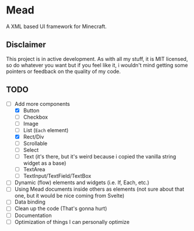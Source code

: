 # Mead

A XML based UI framework for Minecraft.

## Disclaimer

This project is in active development. As with all my stuff, it is MIT licensed, so do whatever you want but if you feel like it, i wouldn't mind getting some pointers or feedback on the quality of my code.

## TODO

- [ ] Add more components
    - [x] Button
    - [ ] Checkbox
    - [ ] Image
    - [ ] List (`Each` element)
    - [x] Rect/Div
    - [ ] Scrollable 
    - [ ] Select
    - [ ] Text (it's there, but it's weird because i copied the vanilla string widget as a base)
    - [ ] TextArea
    - [ ] TextInput/TextField/TextBox
- [ ] Dynamic (flow) elements and widgets (i.e. If, Each, etc.)
- [ ] Using Mead documents inside others as elements (not sure about that one, but it would be nice coming from Svelte)
- [ ] Data binding
- [ ] Clean up the code (That's gonna hurt)
- [ ] Documentation
- [ ] Optimization of things I can personally optimize
